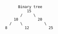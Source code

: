               Binary tree
                  15
               /     \
            10         20
          /    \          \
        8        12         25
